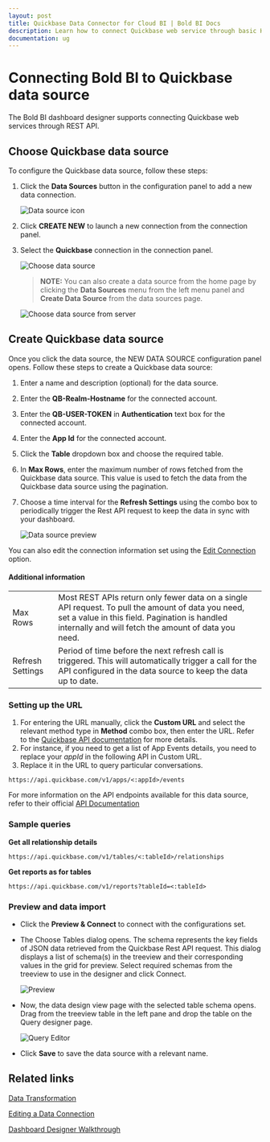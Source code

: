 ```yaml
---
layout: post
title: Quickbase Data Connector for Cloud BI | Bold BI Docs
description: Learn how to connect Quickbase web service through basic HTTP authentication with Bold BI and create a data source for the dashboards in Cloud application.
documentation: ug
---
```


# Connecting Bold BI to Quickbase data source
The Bold BI dashboard designer supports connecting Quickbase web services through REST API. 

## Choose Quickbase data source

To configure the Quickbase data source, follow these steps:
1. Click the **Data Sources** button in the configuration panel to add a new data connection.

   ![Data source icon](/static/assets/cloud/working-with-datasource/data-connectors/images/common/DataSourcesIcon.png)
   
2. Click **CREATE NEW** to launch a new connection from the connection panel.
3. Select the **Quickbase** connection in the connection panel.

   ![Choose data source](/static/assets/cloud/working-with-datasource/data-connectors/images/Quickbase/ChooseDS.png)

   > **NOTE:** You can also create a data source from the home page by clicking the **Data Sources** menu from the left menu panel and **Create Data Source** from the data sources page.

   ![Choose data source from server](/static/assets/cloud/working-with-datasource/data-connectors/images/Quickbase/ChooseDS_Server.png)

## Create Quickbase data source
Once you click the data source, the NEW DATA SOURCE configuration panel opens. Follow these steps to create a Quickbase data source:
1. Enter a name and description (optional) for the data source.
2. Enter the **QB-Realm-Hostname** for the connected account.
3. Enter the **QB-USER-TOKEN** in **Authentication** text box for the connected account.
4. Enter the **App Id** for the connected account.
5. Click the **Table** dropdown box and choose the required table.
6. In **Max Rows**, enter the maximum number of rows fetched from the Quickbase data source. This value is used to fetch the data from the Quickbase data source using the pagination.
7. Choose a time interval for the **Refresh Settings** using the combo box to periodically trigger the Rest API request to keep the data in sync with your dashboard.

   ![Data source preview](/static/assets/cloud/working-with-datasource/data-connectors/images/Quickbase/DataSourcesView.png)

You can also edit the connection information set using the [Edit Connection](/cloud-bi/working-with-data-source/editing-a-data-connection/) option.

#### Additional information
<table width="600">
<tr>
<td>
Max Rows
</td>
<td>
Most REST APIs return only fewer data on a single API request. To pull the amount of data you need, set a value in this field.  
Pagination is handled internally and will fetch the amount of data you need.
</td>
</tr>
<tr>
<td>
Refresh Settings
</td>
<td>
Period of time before the next refresh call is triggered. This will automatically trigger a call for the API configured in the data source to keep the data up to date.
</td>
</tr>
</table>

### Setting up the URL

1. For entering the URL manually, click the **Custom URL** and select the relevant method type in **Method** combo box, then enter the URL. Refer to the [Quickbase API documentation](https://developer.quickbase.com/) for more details.
2. For instance, if you need to get a list of App Events details, you need to replace your *appId* in the following API in Custom URL.
3. Replace it in the URL to query particular conversations.

`https://api.quickbase.com/v1/apps/<:appId>/events`

For more information on the API endpoints available for this data source, refer to their official [API Documentation](https://developer.quickbase.com/)

### Sample queries

**Get all relationship details**

`https://api.quickbase.com/v1/tables/<:tableId>/relationships`

**Get reports as for tables**

`https://api.quickbase.com/v1/reports?tableId=<:tableId>`


### Preview and data import
* Click the **Preview & Connect** to connect with the configurations set.
* The Choose Tables dialog opens. The schema represents the key fields of JSON data retrieved from the Quickbase Rest API request. This dialog displays a list of schema(s) in the treeview and their corresponding values in the grid for preview. Select required schemas from the treeview to use in the designer and click Connect.

   ![Preview](/static/assets/cloud/working-with-datasource/data-connectors/images/common/Preview.png)

* Now, the data design view page with the selected table schema opens. Drag from the treeview table in the left pane and drop the table on the Query designer page.

   ![Query Editor](/static/assets/cloud/working-with-datasource/data-connectors/images/common/QueryEditor.png)

* Click **Save** to save the data source with a relevant name.

## Related links
[Data Transformation](/cloud-bi/working-with-data-source/transforming-data/joining-table/)

[Editing a Data Connection](/cloud-bi/working-with-data-source/editing-a-data-connection/)   

[Dashboard Designer Walkthrough](/cloud-bi/getting-started/quick-start/)